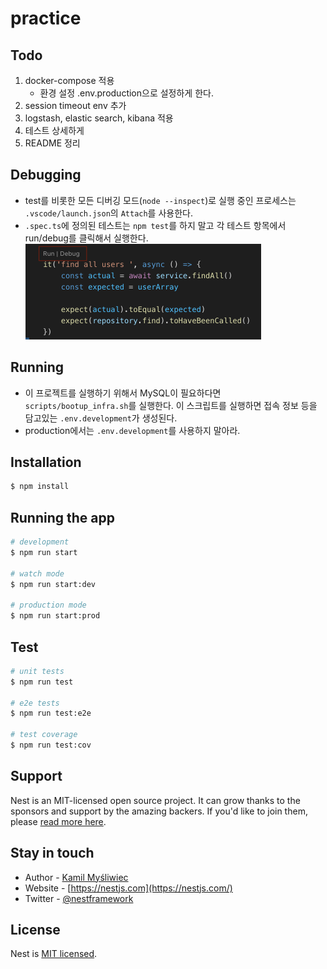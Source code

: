 # practice

## Todo

1. docker-compose 적용
    - 환경 설정 .env.production으로 설정하게 한다.
1. session timeout env 추가
1. logstash, elastic search, kibana 적용
1. 테스트 상세하게
1. README 정리

## Debugging

-   test를 비롯한 모든 디버깅 모드(`node --inspect`)로 실행 중인 프로세스는 `.vscode/launch.json`의 `Attach`를 사용한다.
-   `.spec.ts`에 정의된 테스트는 `npm test`를 하지 말고 각 테스트 항목에서 run/debug를 클릭해서 실행한다.
    <img src="./docs/test-buttons.png" width="377" alt="" />

## Running

-   이 프로젝트를 실행하기 위해서 MySQL이 필요하다면 `scripts/bootup_infra.sh`를 실행한다. 이 스크립트를 실행하면 접속 정보 등을 담고있는 `.env.development`가 생성된다.
-   production에서는 `.env.development`를 사용하지 말아라.

## Installation

```bash
$ npm install
```

## Running the app

```bash
# development
$ npm run start

# watch mode
$ npm run start:dev

# production mode
$ npm run start:prod
```

## Test

```bash
# unit tests
$ npm run test

# e2e tests
$ npm run test:e2e

# test coverage
$ npm run test:cov
```

## Support

Nest is an MIT-licensed open source project. It can grow thanks to the sponsors and support by the amazing backers. If you'd like to join them, please [read more here](https://docs.nestjs.com/support).

## Stay in touch

-   Author - [Kamil Myśliwiec](https://kamilmysliwiec.com)
-   Website - [https://nestjs.com](https://nestjs.com/)
-   Twitter - [@nestframework](https://twitter.com/nestframework)

## License

Nest is [MIT licensed](LICENSE).
